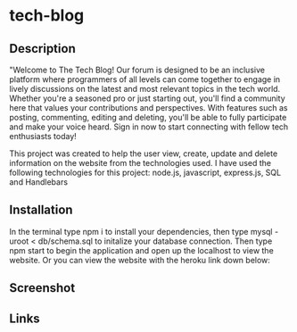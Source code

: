 # tech-blog

## Description
"Welcome to The Tech Blog! Our forum is designed to be an inclusive platform where programmers of all levels can come together to engage in lively discussions on the latest and most relevant topics in the tech world. Whether you're a seasoned pro or just starting out, you'll find a community here that values your contributions and perspectives. With features such as posting, commenting, editing and deleting, you'll be able to fully participate and make your voice heard. Sign in now to start connecting with fellow tech enthusiasts today!

This project was created to help the user view, create, update and delete information on the website from the technologies used. I have used the following technologies for this project: node.js, javascript, express.js, SQL and Handlebars

## Installation

In the terminal type npm i to install your dependencies, then type mysql -uroot < db/schema.sql to initalize your database connection. Then type npm start to begin the application and open up the localhost to view the website. Or you can view the website with the heroku link down below:


## Screenshot





## Links